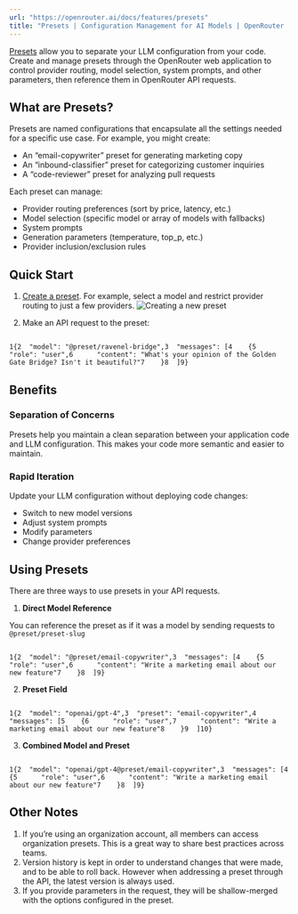 ```yaml
---
url: "https://openrouter.ai/docs/features/presets"
title: "Presets | Configuration Management for AI Models | OpenRouter | Documentation"
---
```


[Presets](https://openrouter.ai/settings/presets) allow you to separate your LLM configuration from your code. Create and manage presets through the OpenRouter web application to control provider routing, model selection, system prompts, and other parameters, then reference them in OpenRouter API requests.

## What are Presets?

Presets are named configurations that encapsulate all the settings needed for a specific use case. For example, you might create:

- An “email-copywriter” preset for generating marketing copy
- An “inbound-classifier” preset for categorizing customer inquiries
- A “code-reviewer” preset for analyzing pull requests

Each preset can manage:

- Provider routing preferences (sort by price, latency, etc.)
- Model selection (specific model or array of models with fallbacks)
- System prompts
- Generation parameters (temperature, top\_p, etc.)
- Provider inclusion/exclusion rules

## Quick Start

1. [Create a preset](https://openrouter.ai/settings/presets). For example, select a model and restrict provider routing to just a few providers.
![Creating a new preset](https://prod.ferndocs.com/_next/image?url=https%3A%2F%2Ffiles.buildwithfern.com%2Fopenrouter.docs.buildwithfern.com%2Fdocs%2F2025-06-28T20%3A47%3A18.701Z%2Fcontent%2Fassets%2Fpreset-example.png&w=3840&q=75)

2. Make an API request to the preset:


```code-block text-sm

1{2  "model": "@preset/ravenel-bridge",3  "messages": [4    {5      "role": "user",6      "content": "What's your opinion of the Golden Gate Bridge? Isn't it beautiful?"7    }8  ]9}
```

## Benefits

### Separation of Concerns

Presets help you maintain a clean separation between your application code and LLM configuration. This makes your code more semantic and easier to maintain.

### Rapid Iteration

Update your LLM configuration without deploying code changes:

- Switch to new model versions
- Adjust system prompts
- Modify parameters
- Change provider preferences

## Using Presets

There are three ways to use presets in your API requests.

1. **Direct Model Reference**

You can reference the preset as if it was a model by sending requests to `@preset/preset-slug`

```code-block text-sm

1{2  "model": "@preset/email-copywriter",3  "messages": [4    {5      "role": "user",6      "content": "Write a marketing email about our new feature"7    }8  ]9}
```

2. **Preset Field**

```code-block text-sm

1{2  "model": "openai/gpt-4",3  "preset": "email-copywriter",4  "messages": [5    {6      "role": "user",7      "content": "Write a marketing email about our new feature"8    }9  ]10}
```

3. **Combined Model and Preset**

```code-block text-sm

1{2  "model": "openai/gpt-4@preset/email-copywriter",3  "messages": [4    {5      "role": "user",6      "content": "Write a marketing email about our new feature"7    }8  ]9}
```

## Other Notes

1. If you’re using an organization account, all members can access organization presets. This is a great way to share best practices across teams.
2. Version history is kept in order to understand changes that were made, and to be able to roll back. However when addressing a preset through the API, the latest version is always used.
3. If you provide parameters in the request, they will be shallow-merged with the options configured in the preset.